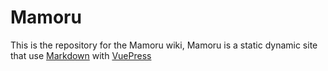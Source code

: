 # Mamoru

This is the repository for the Mamoru wiki, Mamoru is a static dynamic site that use [Markdown](https://guides.github.com/features/mastering-markdown/) with [VuePress](https://vuepress.vuejs.org/guide/)